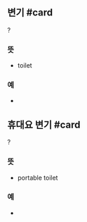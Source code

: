 ## 변기 #card
?
### 뜻
- toilet
### 예
-
<!--SR:!2024-11-28,16,230-->

## 휴대요 변기 #card
?
### 뜻
- portable toilet
### 예
-
<!--SR:!2024-11-22,4,248-->
